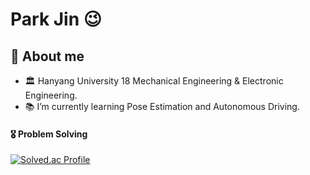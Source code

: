 # Park Jin 😉

## 💬 About me
- 🏛️ Hanyang University 18 Mechanical Engineering & Electronic Engineering.
- 📚 I’m currently learning Pose Estimation and Autonomous Driving.

#### 🎖️ Problem Solving
[![Solved.ac Profile](http://mazassumnida.wtf/api/v2/generate_badge?boj=pj0903)](https://solved.ac/pj0903/)

